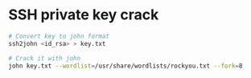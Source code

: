 # SSH private key crack

```bash
# Convert key to john format
ssh2john <id_rsa> > key.txt

# Crack it with john
john key.txt --wordlist=/usr/share/wordlists/rockyou.txt --fork=8
```
